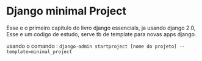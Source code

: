 # Django minimal Project

Esse e o primeiro capitulo do livro django essencials, 
ja usando django 2.0, 
Esse e um codigo de estudo, serve tb de template para novas apps django.

usando o comando :
```django-admin startproject [nome do projeto] --template=minimal_project```
